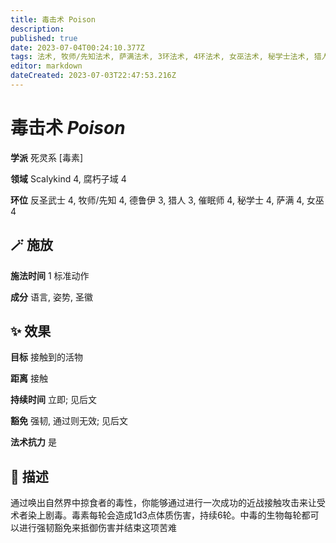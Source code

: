 ```yaml
---
title: 毒击术 Poison
description: 
published: true
date: 2023-07-04T00:24:10.377Z
tags: 法术, 牧师/先知法术, 萨满法术, 3环法术, 4环法术, 女巫法术, 秘学士法术, 猎人法术, 德鲁伊法术, 催眠师法术, 反圣武士法术, 死灵系, 毒素, scalykind, 腐朽子域
editor: markdown
dateCreated: 2023-07-03T22:47:53.216Z
---
```


# **毒击术** *Poison*

**学派** 死灵系 \[毒素\] 

**领域** Scalykind 4, 腐朽子域 4

**环位** 反圣武士 4, 牧师/先知 4, 德鲁伊 3, 猎人 3, 催眠师 4, 秘学士 4, 萨满 4, 女巫 4

## 🪄 施放

**施法时间** 1 标准动作

**成分** 语言, 姿势, 圣徽

## ✨ 效果 

**目标** 接触到的活物 

**距离** 接触  

**持续时间** 立即; 见后文 

**豁免** 强韧, 通过则无效; 见后文

**法术抗力** 是

## 📖 描述

通过唤出自然界中掠食者的毒性，你能够通过进行一次成功的近战接触攻击来让受术者染上剧毒。毒素每轮会造成1d3点体质伤害，持续6轮。中毒的生物每轮都可以进行强韧豁免来抵御伤害并结束这项苦难
    